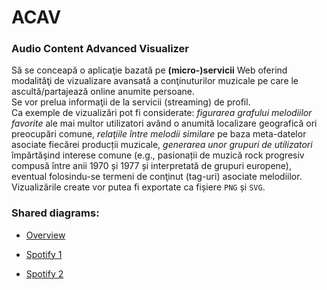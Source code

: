 # ACAV
### Audio Content Advanced Visualizer

Să se conceapă o aplicaţie bazată pe **(micro-)servicii** Web oferind modalităţi de vizualizare avansată a conţinuturilor muzicale pe care le ascultă/partajează online anumite persoane.<br>
Se vor prelua informaţii de la servicii (streaming) de profil.<br>
Ca exemple de vizualizări pot fi considerate: *figurarea grafului melodiilor favorite* ale mai multor utilizatori având o anumită localizare geografică ori preocupări comune, *relaţiile între melodii similare* pe baza meta-datelor asociate fiecărei producții muzicale, *generarea unor grupuri de utilizatori* împărtăşind interese comune (e.g., pasionații de muzică rock progresiv compusă între anii 1970 și 1977 și interpretată de grupuri europene), eventual folosindu-se termeni de conţinut (tag-uri) asociate melodiilor.<br>Vizualizările create vor putea fi exportate ca fișiere `PNG` și `SVG`.

### Shared diagrams:
- [Overview](https://www.lucidchart.com/invitations/accept/69a6eaa9-2dd8-407b-947e-ee2b69955471)

- [Spotify 1](https://drive.google.com/file/d/1t9X-1ti6lPd8VRSwuSny8BuB70-nuC7C/view?usp=sharing)
- [Spotify 2](https://drive.google.com/file/d/1S54pfG2po-EqboHq17oaOrSpSOL8q8co/view?usp=sharing)